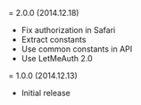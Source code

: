 = 2.0.0 (2014.12.18)

 * Fix authorization in Safari
 * Extract constants
 * Use common constants in API
 * Use LetMeAuth 2.0

= 1.0.0 (2014.12.13)

 * Initial release
